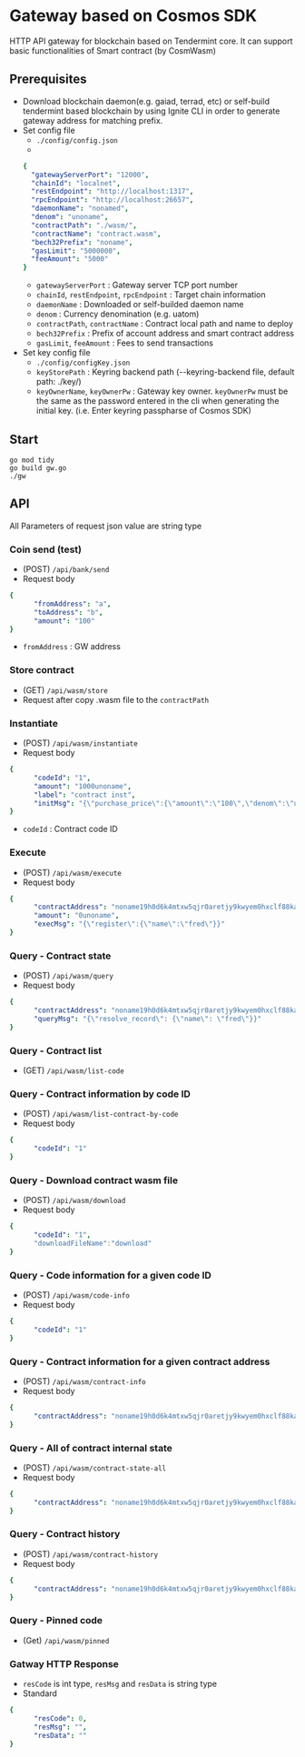 # Gateway based on Cosmos SDK
HTTP API gateway for blockchain based on Tendermint core. It can support basic functionalities of Smart contract (by CosmWasm) 

## Prerequisites
- Download blockchain daemon(e.g. gaiad, terrad, etc) or self-build tendermint based blockchain by using Ignite CLI in order to generate gateway address for matching prefix. 
- Set config file
  - `./config/config.json`
  - 
  ```yaml
  {
    "gatewayServerPort": "12000",
    "chainId": "localnet",
    "restEndpoint": "http://localhost:1317",
    "rpcEndpoint": "http://localhost:26657",
    "daemonName": "nonamed",
    "denom": "unoname",
    "contractPath": "./wasm/",
    "contractName": "contract.wasm",
    "bech32Prefix": "noname",
    "gasLimit": "5000000",
    "feeAmount": "5000"
  }
  ```
  - `gatewayServerPort` : Gateway server TCP port number
  - `chainId`, `restEndpoint`, `rpcEndpoint` : Target chain information
  - `daemonName` : Downloaded or self-builded daemon name
  - `denom` : Currency denomination (e.g. uatom)
  - `contractPath`, `contractName` : Contract local path and name to deploy
  - `bech32Prefix` : Prefix of account address and smart contract address
  - `gasLimit`, `feeAmount` : Fees to send transactions
- Set key config file
  - `./config/configKey.json`
  - `keyStorePath` : Keyring backend path (--keyring-backend file, default path: ./key/)
  - `keyOwnerName`, `keyOwnerPw` : Gateway key owner. `keyOwnerPw` must be the same as the password entered in the cli when generating the initial key. (i.e. Enter keyring passpharse of Cosmos SDK)
  
## Start
```shell
go mod tidy
go build gw.go
./gw
```

## API
All Parameters of request json value are string type
### Coin send (test)
  - (POST) `/api/bank/send`
  - Request body
  ``` yaml
  {
        "fromAddress": "a",
        "toAddress": "b",
        "amount": "100"
  }
  ```
  - `fromAddress` : GW address
### Store contract
  - (GET) `/api/wasm/store`
  - Request after copy .wasm file to the `contractPath`
### Instantiate 
  - (POST) `/api/wasm/instantiate`
  - Request body
  ```yaml
  {
        "codeId": "1",
        "amount": "1000unoname",
        "label": "contract inst",
        "initMsg": "{\"purchase_price\":{\"amount\":\"100\",\"denom\":\"unoname\"}"
  }
  ```
  - `codeId` : Contract code ID
### Execute
  - (POST) `/api/wasm/execute`
  - Request body
  ```yaml
  {
        "contractAddress": "noname19h0d6k4mtxw5qjr0aretjy9kwyem0hxclf88ka2uwjn47e90mqrqk4tkjt",
        "amount": "0unoname",
        "execMsg": "{\"register\":{\"name\":\"fred\"}}"
  }
  ```
### Query - Contract state
  - (POST) `/api/wasm/query`
  - Request body
  ```yaml
  {
        "contractAddress": "noname19h0d6k4mtxw5qjr0aretjy9kwyem0hxclf88ka2uwjn47e90mqrqk4tkjt",
        "queryMsg": "{\"resolve_record\": {\"name\": \"fred\"}}"
  }
  ```
### Query - Contract list
  - (GET) `/api/wasm/list-code`
### Query - Contract information by code ID
  - (POST) `/api/wasm/list-contract-by-code`
  - Request body
  ```yaml
  {
        "codeId": "1"
  }
  ```
### Query - Download contract wasm file
  - (POST) `/api/wasm/download`
  - Request body
  ```yaml
  {
        "codeId": "1",
        "downloadFileName":"download"
  }
  ```
### Query - Code information for a given code ID
  - (POST) `/api/wasm/code-info`
  - Request body
  ```yaml
  {
        "codeId": "1"
  }
  ```
### Query - Contract information for a given contract address
  - (POST) `/api/wasm/contract-info`
  - Request body
  ```yaml
  {
        "contractAddress": "noname19h0d6k4mtxw5qjr0aretjy9kwyem0hxclf88ka2uwjn47e90mqrqk4tkjt"
  }
  ```
### Query - All of contract internal state
  - (POST) `/api/wasm/contract-state-all`
  - Request body
  ```yaml
  {
        "contractAddress": "noname19h0d6k4mtxw5qjr0aretjy9kwyem0hxclf88ka2uwjn47e90mqrqk4tkjt"
  }
  ```
### Query - Contract history
  - (POST) `/api/wasm/contract-history`
  - Request body
  ```yaml
  {
        "contractAddress": "noname19h0d6k4mtxw5qjr0aretjy9kwyem0hxclf88ka2uwjn47e90mqrqk4tkjt"
  }
  ```
### Query - Pinned code
  - (Get) `/api/wasm/pinned`  
 ### Gatway HTTP Response 
  - `resCode` is int type, `resMsg` and `resData` is string type
  - Standard
  ```yaml
  {
        "resCode": 0,
        "resMsg": "",
        "resData": ""
  }
  ```
